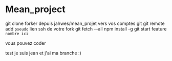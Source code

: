 # Mean_project

git clone
forker depuis jahwes/mean_projet vers vos comptes git
git remote add `pseudo` lien ssh de votre fork
git fetch --all
npm install -g
git start feature `nombre ici`

vous pouvez coder

test je suis jean et j'ai ma branche :)